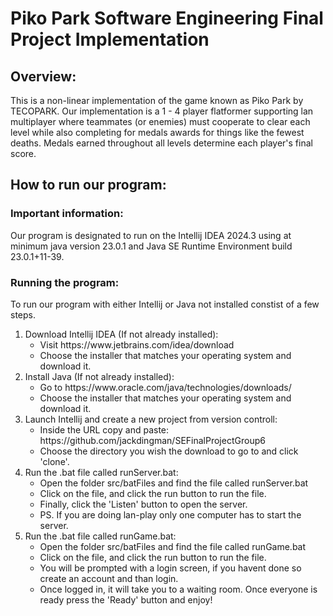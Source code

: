# Piko Park Software Engineering Final Project Implementation 

## Overview: 
<p> This is a non-linear implementation of the game known as Piko Park by TECOPARK. Our implementation is a 1 - 4 player flatformer supporting lan multiplayer where teammates (or enemies) must cooperate to clear each level while also completing for medals awards for things like the fewest deaths. Medals earned throughout all levels determine each player's final score. </p>

## How to run our program: 
### Important information: 
<P> Our program is designated to run on the Intellij IDEA 2024.3 using at minimum java version 23.0.1 and Java SE Runtime Environment build 23.0.1+11-39. </P>

### Running the program: 
<P>To run our program with either Intellij or Java not installed constist of a few steps. 
<ol>
  <li>
    Download Intellij IDEA (If not already installed): 
    <ul> 
        <li> Visit https://www.jetbrains.com/idea/download</li>
        <li> Choose the installer that matches your operating system and download it. </li>
    </ul>
  </li>
  <li>
    Install Java (If not already installed):
    <ul>
      <li> Go to https://www.oracle.com/java/technologies/downloads/</li>
      <li> Choose the installer that matches your operating system and download it.</li>
    </ul>
  </li>
  <li>
    Launch Intellij and create a new project from version controll:
    <ul> 
      <li> Inside the URL copy and paste: https://github.com/jackdingman/SEFinalProjectGroup6</li>
      <li> Choose the directory you wish the download to go to and click 'clone'.</li>
    </ul>
  </li>
  <li>
    Run the .bat file called runServer.bat:
    <ul>
      <li> Open the folder src/batFiles and find the file called runServer.bat</li>
      <li> Click on the file, and click the run button to run the file. </li>
      <li> Finally, click the 'Listen' button to open the server.</li>
      <li> PS. If you are doing lan-play only one computer has to start the server.
    </ul>
  </li>
  <li> 
    Run the .bat file called runGame.bat:
    <ul>
      <li> Open the folder src/batFiles and find the file called runGame.bat</li>
      <li> Click on the file, and click the run button to run the file. </li>
      <li> You will be prompted with a login screen, if you havent done so create an account and than login. </li>
      <li> Once logged in, it will take you to a waiting room. Once everyone is ready press the 'Ready' button and enjoy!</li>
    </ul>
  </li>
</ol>
